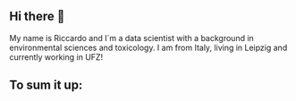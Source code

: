## Hi there 👋
My name is Riccardo and I´m a data scientist with a background in environmental sciences and toxicology. I am from Italy, living in Leipzig and currently working in UFZ!

## To sum it up:


